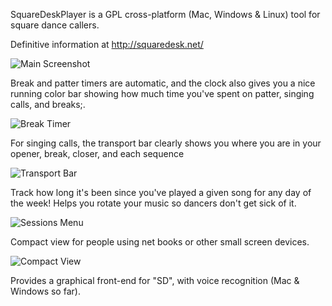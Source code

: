 SquareDeskPlayer is a GPL cross-platform (Mac, Windows & Linux) tool
for square dance callers.

Definitive information at http://squaredesk.net/

![Main Screenshot](http://danlyke.github.com/SquareDeskPlayer/images/SquareDeskPlayerScreenshot.png)

Break and patter timers are automatic, and the clock also gives you a
nice running color bar showing how much time you've spent on patter,
singing calls, and breaks;.

![Break Timer](http://danlyke.github.com/SquareDeskPlayer/images/BreakTimer.png)

For singing calls, the transport bar clearly shows you where you are
in your opener, break, closer, and each sequence

![Transport Bar](http://danlyke.github.com/SquareDeskPlayer/images/TransportBar.png)

Track how long it's been since you've played a given song for any day
of the week! Helps you rotate your music so dancers don't get sick of
it.

![Sessions Menu](http://danlyke.github.com/SquareDeskPlayer/images/SessionsMenu.png)

Compact view for people using net books or other small screen devices.

![Compact View](http://danlyke.github.com/SquareDeskPlayer/images/CompactView.png)

Provides a graphical front-end for "SD", with voice recognition (Mac & Windows so far).


